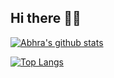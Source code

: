 ## Hi there 🥷🏻

[![Abhra's github stats](https://github-readme-stats.vercel.app/api?username=Abhra00&count_private=true&show_icons=true)](https://github.com/Abhra00)

[![Top Langs](https://github-readme-stats.vercel.app/api/top-langs/?username=Abhra00&hide=php)](https://github.com/Abhra00)

